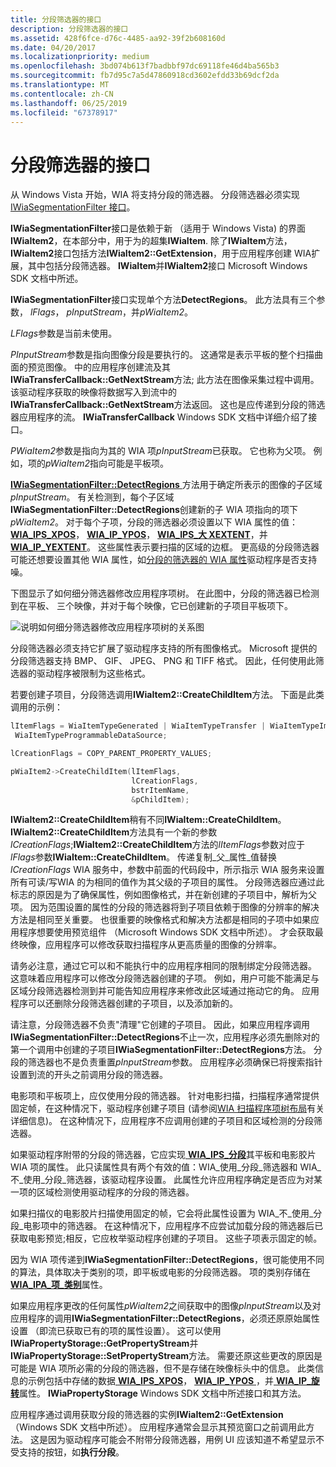 ```yaml
---
title: 分段筛选器的接口
description: 分段筛选器的接口
ms.assetid: 428f6fce-d76c-4485-aa92-39f2b608160d
ms.date: 04/20/2017
ms.localizationpriority: medium
ms.openlocfilehash: 3bd074b613f7badbbf97dc69118fe46d4ba565b3
ms.sourcegitcommit: fb7d95c7a5d47860918cd3602efdd33b69dcf2da
ms.translationtype: MT
ms.contentlocale: zh-CN
ms.lasthandoff: 06/25/2019
ms.locfileid: "67378917"
---
```

# <a name="interfaces-for-segmentation-filters"></a>分段筛选器的接口





从 Windows Vista 开始，WIA 将支持分段的筛选器。 分段筛选器必须实现[IWiaSegmentationFilter 接口](https://docs.microsoft.com/windows-hardware/drivers/ddi/content/wia_lh/nn-wia_lh-iwiasegmentationfilter)。

**IWiaSegmentationFilter**接口是依赖于新 （适用于 Windows Vista) 的界面**IWiaItem2**，在本部分中，用于为的超集**IWiaItem**. 除了**IWiaItem**方法， **IWiaItem2**接口包括方法**IWiaItem2::GetExtension**，用于应用程序创建 WIA扩展，其中包括分段筛选器。 **IWiaItem**并**IWiaItem2**接口 Microsoft Windows SDK 文档中所述。

**IWiaSegmentationFilter**接口实现单个方法**DetectRegions**。 此方法具有三个参数， *lFlags*， *pInputStream*，并*pWiaItem2*。

*LFlags*参数是当前未使用。

*PInputStream*参数是指向图像分段是要执行的。 这通常是表示平板的整个扫描曲面的预览图像。 中的应用程序创建流及其**IWiaTransferCallback::GetNextStream**方法; 此方法在图像采集过程中调用。 该驱动程序获取的映像将数据写入到流中的**IWiaTransferCallback::GetNextStream**方法返回。 这也是应传递到分段的筛选器应用程序的流。 **IWiaTransferCallback** Windows SDK 文档中详细介绍了接口。

*PWiaItem2*参数是指向为其的 WIA 项*pInputStream*已获取。 它也称为父项。 例如，项的*pWiaItem2*指向可能是平板项。

[ **IWiaSegmentationFilter::DetectRegions** ](https://docs.microsoft.com/windows-hardware/drivers/ddi/content/wia_lh/nf-wia_lh-iwiasegmentationfilter-detectregions)方法用于确定所表示的图像的子区域*pInputStream*。 有关检测到，每个子区域**IWiaSegmentationFilter::DetectRegions**创建新的子 WIA 项指向的项下*pWiaItem2*。 对于每个子项，分段的筛选器必须设置以下 WIA 属性的值：[**WIA\_IPS\_XPOS**](https://docs.microsoft.com/windows-hardware/drivers/image/wia-ips-xpos)， [ **WIA\_IP\_YPOS**](https://docs.microsoft.com/windows-hardware/drivers/image/wia-ips-ypos)， [ **WIA\_IPS\_大 XEXTENT**](https://docs.microsoft.com/windows-hardware/drivers/image/wia-ips-xextent)，并[ **WIA\_IP\_YEXTENT**](https://docs.microsoft.com/windows-hardware/drivers/image/wia-ips-yextent)。 这些属性表示要扫描的区域的边框。 更高级的分段筛选器可能还想要设置其他 WIA 属性，如[分段的筛选器的 WIA 属性](wia-properties-for-segmentation-filters.md)驱动程序是否支持噪。

下图显示了如何细分筛选器修改应用程序项树。 在此图中，分段的筛选器已检测到在平板、 三个映像，并对于每个映像，它已创建新的子项目平板项下。

![说明如何细分筛选器修改应用程序项树的关系图](images/art-segmentation2.png)

分段筛选器必须支持它扩展了驱动程序支持的所有图像格式。 Microsoft 提供的分段筛选器支持 BMP、 GIF、 JPEG、 PNG 和 TIFF 格式。 因此，任何使用此筛选器的驱动程序被限制为这些格式。

若要创建子项目，分段筛选调用**IWiaItem2::CreateChildItem**方法。 下面是此类调用的示例：

```cpp
lItemFlags = WiaItemTypeGenerated | WiaItemTypeTransfer | WiaItemTypeImage | WiaItemTypeFile |
 WiaItemTypeProgrammableDataSource;

lCreationFlags = COPY_PARENT_PROPERTY_VALUES;

pWiaItem2->CreateChildItem(lItemFlags,
                           lCreationFlags,
                           bstrItemName,
                           &pChildItem);
```

**IWiaItem2::CreateChildItem**稍有不同**IWiaItem::CreateChildItem**。 **IWiaItem2::CreateChildItem**方法具有一个新的参数*lCreationFlags*;**IWiaItem2::CreateChildItem**方法的*lItemFlags*参数对应于*lFlags*参数**IWiaItem::CreateChildItem**。 传递复制\_父\_属性\_值替换*lCreationFlags* WIA 服务中，参数中前面的代码段中，所示指示 WIA 服务来设置所有可读/写WIA 的为相同的值作为其父级的子项目的属性。 分段筛选器应通过此标志的原因是为了确保属性，例如图像格式，并在新创建的子项目中，解析为父项。 因为范围设置的属性的分段的筛选器将到子项目依赖于图像的分辨率的解决方法是相同至关重要。 也很重要的映像格式和解决方法都是相同的子项中如果应用程序想要使用预览组件 （Microsoft Windows SDK 文档中所述）。 才会获取最终映像，应用程序可以修改获取扫描程序从更高质量的图像的分辨率。

请务必注意，通过它可以和不能执行中的应用程序相同的限制绑定分段筛选器。 这意味着应用程序可以修改分段筛选器创建的子项。 例如，用户可能不能满足与区域分段筛选器检测到并可能告知应用程序来修改此区域通过拖动它的角。 应用程序可以还删除分段筛选器创建的子项目，以及添加新的。

请注意，分段筛选器不负责"清理"它创建的子项目。 因此，如果应用程序调用**IWiaSegmentationFilter::DetectRegions**不止一次，应用程序必须先删除对的第一个调用中创建的子项目**IWiaSegmentationFilter::DetectRegions**方法。 分段的筛选器也不是负责重置*pInputStream*参数。 应用程序必须确保已将搜索指针设置到流的开头之前调用分段的筛选器。

电影项和平板项上，应仅使用分段的筛选器。 针对电影扫描，扫描程序通常提供固定帧，在这种情况下，驱动程序创建子项目 (请参阅[WIA 扫描程序项树布局](wia-scanner-item-tree-layout.md)有关详细信息)。 在这种情况下，应用程序不应调用创建的子项目和区域检测的分段筛选器。

如果驱动程序附带的分段的筛选器，它应实现[ **WIA\_IPS\_分段**](https://docs.microsoft.com/windows-hardware/drivers/image/wia-ips-segmentation)其平板和电影胶片 WIA 项的属性。 此只读属性具有两个有效的值：WIA\_使用\_分段\_筛选器和 WIA\_不\_使用\_分段\_筛选器，该驱动程序设置。 此属性允许应用程序确定是否应为对某一项的区域检测使用驱动程序的分段的筛选器。

如果扫描仪的电影胶片扫描使用固定的帧，它会将此属性设置为 WIA\_不\_使用\_分段\_电影项中的筛选器。 在这种情况下，应用程序不应尝试加载分段的筛选器后已获取电影预览;相反，它应枚举驱动程序创建的子项目。 这些子项表示固定的帧。

因为 WIA 项传递到**IWiaSegmentationFilter::DetectRegions**，很可能使用不同的算法，具体取决于类别的项，即平板或电影的分段筛选器。 项的类别存储在[ **WIA\_IPA\_项\_类别**](https://docs.microsoft.com/windows-hardware/drivers/image/wia-ipa-item-category)属性。

如果应用程序更改的任何属性*pWiaItem2*之间获取中的图像*pInputStream*以及对应用程序的调用**IWiaSegmentationFilter::DetectRegions**，必须还原原始属性设置 （即流已获取已有的项的属性设置）。 这可以使用**IWiaPropertyStorage::GetPropertyStream**并**IWiaPropertyStorage::SetPropertyStream**方法。 需要还原这些更改的原因是可能是 WIA 项所必需的分段的筛选器，但不是存储在映像标头中的信息。 此类信息的示例包括中存储的数据[ **WIA\_IPS\_XPOS**](https://docs.microsoft.com/windows-hardware/drivers/image/wia-ips-xpos)， [ **WIA\_IP\_YPOS** ](https://docs.microsoft.com/windows-hardware/drivers/image/wia-ips-ypos)，并[ **WIA\_IP\_旋转**](https://docs.microsoft.com/windows-hardware/drivers/image/wia-ips-rotation)属性。 **IWiaPropertyStorage** Windows SDK 文档中所述接口和其方法。

应用程序通过调用获取分段的筛选器的实例**IWiaItem2::GetExtension** （Windows SDK 文档中所述）。 应用程序通常会显示其预览窗口之前调用此方法。 这是因为驱动程序可能会不附带分段筛选器，用例 UI 应该知道不希望显示不受支持的按钮，如**执行分段**。

 

 




